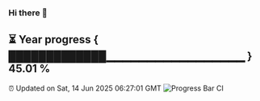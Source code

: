 ### Hi there 👋
⏳ Year progress { █████████████▁▁▁▁▁▁▁▁▁▁▁▁▁▁▁▁▁ } 45.01 %
---
⏰ Updated on Sat, 14 Jun 2025 06:27:01 GMT
![Progress Bar CI](https://github.com/liununu/liununu/workflows/Progress%20Bar%20CI/badge.svg)
